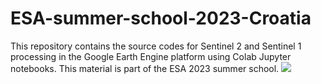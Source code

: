 # ESA-summer-school-2023-Croatia
This repository contains the source codes for Sentinel 2 and Sentinel 1 processing in the Google Earth Engine platform using Colab Jupyter notebooks. This material is part of the ESA 2023 summer school. 
![](https://www.esa.int/var/esa/storage/images/esa_multimedia/images/2021/02/galileo_satellite/23144341-1-eng-GB/Galileo_satellite_pillars.gif)
